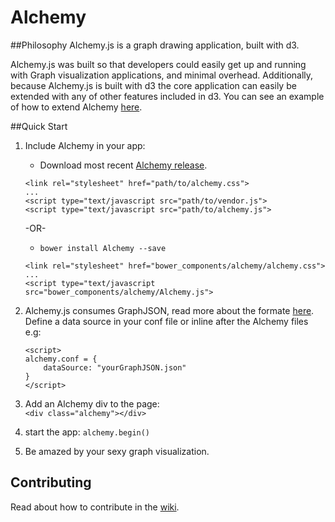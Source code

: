 Alchemy
=======
##Philosophy 
Alchemy.js is a graph drawing application, built with d3.

Alchemy.js was built so that developers could easily get up and running with Graph visualization applications, and minimal overhead. Additionally, because Alchemy.js is built with d3 the core application can easily be extended with any of other features included in d3. You can see an example of how to extend Alchemy [here](#).


##Quick Start
1. Include Alchemy in your app:    
    * Download most recent [Alchemy release](#).
    
    ```
    <link rel="stylesheet" href="path/to/alchemy.css">
    ...
    <script type="text/javascript src="path/to/vendor.js">
    <script type="text/javascript src="path/to/alchemy.js">
    ```
    
    -OR-
    
    * `bower install Alchemy --save`    
    ```
    <link rel="stylesheet" href="bower_components/alchemy/alchemy.css">
    ...
    <script type="text/javascript src="bower_components/alchemy/Alchemy.js">
    ```

2. Alchemy.js consumes GraphJSON, read more about the formate [here](#).  Define a data source in your conf file or inline after the Alchemy files e.g:    
    ```
    <script>
    alchemy.conf = {
        dataSource: "yourGraphJSON.json"
    }
    </script>
    ```
    
3. Add an Alchemy div to the page:    
    `<div class="alchemy"></div>`

4. start the app:
    `alchemy.begin()`

4. Be amazed by your sexy graph visualization.


## Contributing 
Read about how to contribute in the [wiki](#).


    